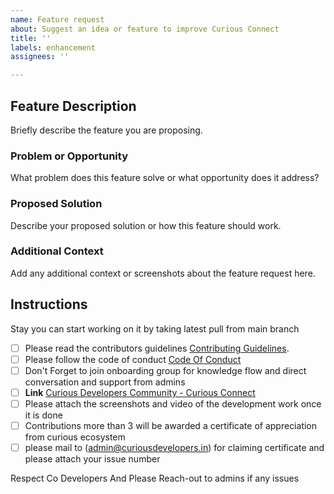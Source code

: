 ```yaml
---
name: Feature request
about: Suggest an idea or feature to improve Curious Connect
title: ''
labels: enhancement
assignees: ''

---
```


## Feature Description

Briefly describe the feature you are proposing.

### Problem or Opportunity

What problem does this feature solve or what opportunity does it address?

### Proposed Solution

Describe your proposed solution or how this feature should work.

### Additional Context

Add any additional context or screenshots about the feature request here.


## **Instructions**

Stay you can start working on it by taking latest pull from main branch

- [ ] Please read the contributors guidelines [Contributing Guidelines](https://github.com/Curious-Ecosystem/Curious-Connect/blob/main/CONTRIBUTING.md).
- [ ] Please follow the code of conduct [Code Of Conduct](https://github.com/Curious-Ecosystem/Curious-Connect/blob/main/CODE_OF_CONDUCT.md)
- [ ] Don't Forget to join onboarding group for knowledge flow and direct conversation and support from admins
- [ ] **Link** [Curious Developers Community - Curious Connect](https://chat.whatsapp.com/FR0sVnpsSvL4J4l56vLdBN)
- [ ] Please attach the screenshots and video of the development work once it is done 
- [ ] Contributions more than 3 will be awarded a certificate of appreciation from curious ecosystem 
- [ ] please mail to ([admin@curiousdevelopers.in](mailto:admin@curiousdevelopers.in)) for claiming certificate and please attach your issue number

Respect Co Developers And Please Reach-out to admins if any issues
